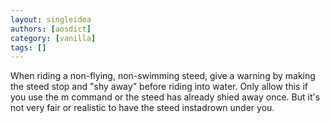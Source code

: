 ```yaml
---
layout: singleidea
authors: [aosdict]
category: [vanilla]
tags: []
---
```

When riding a non-flying, non-swimming steed, give a warning by making the steed stop and "shy away" before riding into water. Only allow this if you use the m command or the steed has already shied away once. But it's not very fair or realistic to have the steed instadrown under you.
